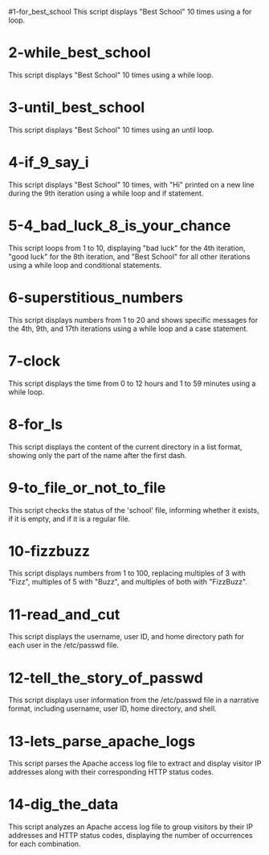 #1-for_best_school
This script displays "Best School" 10 times using a for loop.

# 2-while_best_school

This script displays "Best School" 10 times using a while loop.

# 3-until_best_school

This script displays "Best School" 10 times using an until loop.

# 4-if_9_say_i

This script displays "Best School" 10 times, with "Hi" printed on a new line during the 9th iteration using a while loop and if statement.

# 5-4_bad_luck_8_is_your_chance

This script loops from 1 to 10, displaying "bad luck" for the 4th iteration, "good luck" for the 8th iteration, and "Best School" for all other iterations using a while loop and conditional statements.

# 6-superstitious_numbers

This script displays numbers from 1 to 20 and shows specific messages for the 4th, 9th, and 17th iterations using a while loop and a case statement.

# 7-clock

This script displays the time from 0 to 12 hours and 1 to 59 minutes using a while loop.

# 8-for_ls

This script displays the content of the current directory in a list format, showing only the part of the name after the first dash.

# 9-to_file_or_not_to_file

This script checks the status of the 'school' file, informing whether it exists, if it is empty, and if it is a regular file.

# 10-fizzbuzz

This script displays numbers from 1 to 100, replacing multiples of 3 with "Fizz", multiples of 5 with "Buzz", and multiples of both with "FizzBuzz".

# 11-read_and_cut

This script displays the username, user ID, and home directory path for each user in the /etc/passwd file.

# 12-tell_the_story_of_passwd

This script displays user information from the /etc/passwd file in a narrative format, including username, user ID, home directory, and shell.

# 13-lets_parse_apache_logs

This script parses the Apache access log file to extract and display visitor IP addresses along with their corresponding HTTP status codes.

# 14-dig_the_data

This script analyzes an Apache access log file to group visitors by their IP addresses and HTTP status codes, displaying the number of occurrences for each combination.
